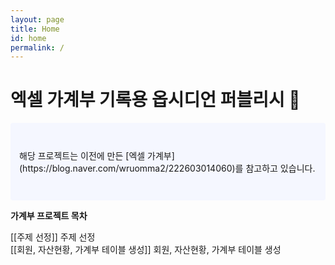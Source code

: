 ```yaml
---
layout: page
title: Home
id: home
permalink: /
---
```


# 엑셀 가계부 기록용 옵시디언 퍼블리시 🌱

<p style="padding: 3em 1em; background: #f5f7ff; border-radius: 4px;">
    해당 프로젝트는 이전에 만든 [엑셀 가계부](https://blog.naver.com/wruomma2/222603014060)를 참고하고 있습니다.
</p>

<strong>가계부 프로젝트 목차</strong>

[[주제 선정]] 주제 선정 <br>
[[회원, 자산현황, 가계부 테이블 생성]] 회원, 자산현황, 가계부 테이블 생성

<style>
  .wrapper {
    max-width: 46em;
  }
</style>

